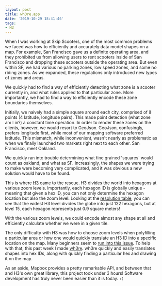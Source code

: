 ```yaml
---
layout: post
title: wh3re.app
date: '2019-10-29 18:41:46'
tags:
- H3
---
```


When I was working at Skip Scooters, one of the most common problems we faced was how to efficiently and accurately data model shapes on a map. For example, San Francisco gave us a definite operating area, and they prohibited us from allowing users to rent scooters inside of San Francisco and dropping these scooters outside the operating area. But even within SF, we had various no parking zones, low speed zones, and some no riding zones. As we expanded, these regulations only introduced new types of zones and areas.

We quickly had to find a way of efficiently detecting what zone is a scooter currently in, and what rules applied to that particular zone. More importantly, we had to find a way to efficiently encode these zone boundaries themselves.

Initially, we naively had a simple square around each city, comprised of 8 points (4 latitude, longitude pairs). This made point detection (what zone am I in?) a constant time operation. In order to render these zones on the clients, however, we would resort to GeoJson. GeoJson, confusingly, prefers longitude first, while most of our mapping software preferred latitude. This mismatch, while inconvenient, wasn't nearly as problematic as when we finally launched two markets right next to each other. San Francisco, meet Oakland.

We quickly ran into trouble determining what fine grained 'squares' would count as oakland, and what as SF. Increasingly, the shapes we were trying to make were becoming very complicated, and it was obvious a new solution would have to be found.

This is where [H3](https://eng.uber.com/h3/) came to the rescue. H3 divides the world into hexagons at various zoom levels. Importantly, each hexagon ID is globally unique - meaning that given a hex ID, you can not only determine the hexagon location but also the zoom level. Looking at the [resolution table](https://uber.github.io/h3/#/documentation/core-library/resolution-table), you can see that the widest H3 level divides the globe into just 122 hexagons, but at level 15, each hexagon represents just 0.9 square meters!

With the various zoom levels, we could encode almost any shape at all and efficiently calculate whether we were in a given tile.

The only difficulty with H3 was how to choose zoom levels when polyfilling a particular area or how one would quickly translate an H3 ID into a specific location on the map. Many beginners seem to [run into this issue](https://stackoverflow.com/questions/50725530/how-to-choose-the-suitable-h3-resolutions-when-use-polyfill). To help with that, this past week I made [wh3re](https://wh3re.app). wh3re quickly and easily translates shapes into hex IDs, along with quickly finding a particular hex and drawing it on the map.

As an aside, Mapbox provides a pretty remarkable API, and between that and H3's own great library, this project took under 3 hours! Software development has truly never been easier than it is today. `:)`